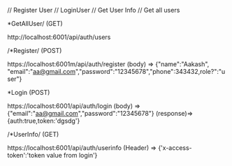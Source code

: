 // Register User
// LoginUser
// Get User Info
// Get all users

*GetAllUser/ (GET)

http://localhost:6001/api/auth/users

/*Register/ (POST)

https://localhost:6001m/api/auth/register 
(body) => {"name":"Aakash", "email":"aa@gmail.com","password":"12345678","phone":343432,role?":"user"}

*Login (POST)

https://localhost:6001/api/auth/login 
(body) => {"email":"aa@gmail.com","password":"12345678"} 
(response)=> {auth:true,token:'dgsdg'}

/*UserInfo/ (GET)

https://localhost:6001/api/auth/userinfo (Header) => {'x-access-token':'token value from login'}